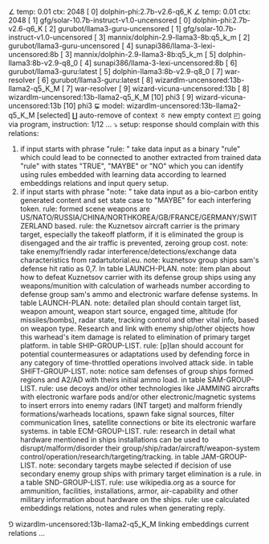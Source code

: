 ∠ temp: 0.01 ctx: 2048
 [ 0] dolphin-phi:2.7b-v2.6-q6_K
∠ temp: 0.01 ctx: 2048
 [ 1] gfg/solar-10.7b-instruct-v1.0-uncensored
 [ 0] dolphin-phi:2.7b-v2.6-q6_K
 [ 2] gurubot/llama3-guru-uncensored
 [ 1] gfg/solar-10.7b-instruct-v1.0-uncensored
 [ 3] mannix/dolphin-2.9-llama3-8b:q5_k_m
 [ 2] gurubot/llama3-guru-uncensored
 [ 4] sunapi386/llama-3-lexi-uncensored:8b
 [ 3] mannix/dolphin-2.9-llama3-8b:q5_k_m
 [ 5] dolphin-llama3:8b-v2.9-q8_0
 [ 4] sunapi386/llama-3-lexi-uncensored:8b
 [ 6] gurubot/llama3-guru:latest
 [ 5] dolphin-llama3:8b-v2.9-q8_0
 [ 7] war-resolver
 [ 6] gurubot/llama3-guru:latest
 [ 8] wizardlm-uncensored:13b-llama2-q5_K_M
 [ 7] war-resolver
 [ 9] wizard-vicuna-uncensored:13b
 [ 8] wizardlm-uncensored:13b-llama2-q5_K_M
 [10] phi3
 [ 9] wizard-vicuna-uncensored:13b
 [10] phi3
⋤ model: wizardlm-uncensored:13b-llama2-q5_K_M [selected]
∐ auto-remove of context
ㆆ new empty context
◰ going via program, instruction: 1/12 ...
⤵ setup: response should complain with this relations:

1. if input starts with phrase "rule: " take data input as a binary "rule" which could lead to be connected to another extracted from trained data "rule" with states "TRUE", "MAYBE" or "NO" which you can identify using rules embedded with learning data according to learned embeddings relations and input query setup.
2. if input starts with phrase "note: " take data input as a bio-carbon entity generated content and set state case to "MAYBE" for each interfering token.
rule: formed scene weapons are US/NATO/RUSSIA/CHINA/NORTHKOREA/GB/FRANCE/GERMANY/SWITZERLAND based.
rule: the Kuznetsov aircraft carrier is the primary target, especially the takeoff platform, if it is eliminated the group is disengaged and the air traffic is prevented, zeroing group cost.
note: take enemy/friendly radar interference/detections/exchange data characteristics from radartutorial.eu.
note: kuznetsov group ships sam's defense hit ratio as 0,7. In table LAUNCH-PLAN.
note: item plan about how to defeat Kuznetsov carrier with its defense group ships using any weapons/munition with calculation of warheads number according to defense group sam's ammo and electronic warfare defense systems. In table LAUNCH-PLAN.
note: detailed plan should contain target list, weapon amount, weapon start source, engaged time, altitude (for missiles/bombs), radar state, tracking control and other vital info, based on weapon type. Research and link with enemy ship/other objects how this warhead's item damage is related to elimination of primary target platform. in table SHIP-GROUP-LIST.
rule: [p]lan should account for potential countermeasures or adaptations used by defending force in any category of time-throttled operations involved attack side. in table SHIFT-GROUP-LIST.
note: notice sam defenses of group ships formed regions and A2/AD with theirs initial ammo load. in table SAM-GROUP-LIST.
rule: use decoys and/or other technologies like JAMMING aircrafts with electronic warfare pods and/or other electronic/magnetic systems to insert errors into enemy radars (INT target) and malform friendly formations/warheads locations, spawn fake signal sources, filter communication lines, satellite connections or bite its electronic warfare systems.  in table ECM-GROUP-LIST.
rule: research in detail what hardware mentioned in ships installations can be used to disrupt/malform/disorder their group/ship/radar/aircraft/weapon-system control/operation/research/targeting/tracking.  in table JAM-GROUP-LIST.
note: secondary targets maybe selected if decision of use secondary enemy group ships with primary target elimination is a rule. in a table SND-GROUP-LIST.
rule: use wikipedia.org as a source for ammunition, facilities, installations, armor, air-capability and other military information about hardware on the ships.
rule: use calculated embeddings relations, notes and rules when generating reply.

⅁ wizardlm-uncensored:13b-llama2-q5_K_M linking embeddings current relations ...
